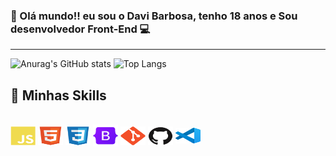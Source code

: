 ### 💙 Olá mundo!! eu sou o Davi Barbosa, tenho 18 anos e Sou desenvolvedor Front-End 💻
<hr>

![Anurag's GitHub stats](https://github-readme-stats.vercel.app/api?username=davibarbosamarques&show_icons=true&theme=tokyonight)
![Top Langs](https://github-readme-stats.vercel.app/api/top-langs/?username=davibarbosamarques&hide_progress=true&theme=tokyonight)

## 🚀 Minhas Skills
<div style="display: inline_block"><br>
  <img align="center" alt="Davi-Js" height="30" width="40" src="https://raw.githubusercontent.com/devicons/devicon/master/icons/javascript/javascript-plain.svg">
  <img align="center" alt="Davi-HTML" height="30" width="40" src="https://raw.githubusercontent.com/devicons/devicon/master/icons/html5/html5-original.svg">
  <img align="center" alt="Davi-CSS" height="30" width="40" src="https://raw.githubusercontent.com/devicons/devicon/master/icons/css3/css3-original.svg">
  <img align="center" alt="Davi-BOOTSTRAP" height="35" width="40" src="https://raw.githubusercontent.com/devicons/devicon/master/icons/bootstrap/bootstrap-original.svg">
  <img align="center" alt="Davi-git" height="30" width="40" src="https://raw.githubusercontent.com/devicons/devicon/master/icons/git/git-original.svg">
  <img align="center" alt="Davi-github" height="30" width="40" src="https://raw.githubusercontent.com/devicons/devicon/master/icons/github/github-original.svg">
    <img align="center" alt="Davi-github" height="25" width="40" src="https://raw.githubusercontent.com/devicons/devicon/master/icons/vscode/vscode-original.svg">
</div>
